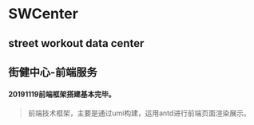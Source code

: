 # SWCenter
## street workout data center
## 街健中心-前端服务

#### 20191119前端框架搭建基本完毕。
> 前端技术框架，主要是通过umi构建，运用antd进行前端页面渲染展示。
